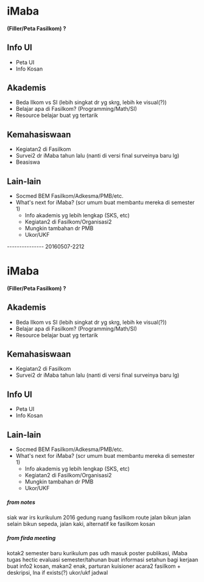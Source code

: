 # iMaba

#### (Filler/Peta Fasilkom) ?

## Info UI
  - Peta UI
  - Info Kosan

## Akademis
  - Beda Ilkom vs SI (lebih singkat dr yg skrg, lebih ke visual(?))
  - Belajar apa di Fasilkom? (Programming/Math/SI)
  - Resource belajar buat yg tertarik 

## Kemahasiswaan
  - Kegiatan2 di Fasilkom
  - Survei2 dr iMaba tahun lalu (nanti di versi final surveinya baru lg)
  - Beasiswa

## Lain-lain
  - Socmed BEM Fasilkom/Adkesma/PMB/etc. 
  - What's next for iMaba? (scr umum buat membantu mereka di semester 1)
    - Info akademis yg lebih lengkap (SKS, etc)
    - Kegiatan2 di Fasilkom/Organisasi2
    - Mungkin tambahan dr PMB
    - Ukor/UKF

--------------- 20160507-2212

# iMaba

#### (Filler/Peta Fasilkom) ?

## Akademis
  - Beda Ilkom vs SI (lebih singkat dr yg skrg, lebih ke visual(?))
  - Belajar apa di Fasilkom? (Programming/Math/SI)
  - Resource belajar buat yg tertarik 

## Kemahasiswaan
  - Kegiatan2 di Fasilkom
  - Survei2 dr iMaba tahun lalu (nanti di versi final surveinya baru lg)

## Info UI
  - Peta UI
  - Info Kosan

## Lain-lain
  - Socmed BEM Fasilkom/Adkesma/PMB/etc. 
  - What's next for iMaba? (scr umum buat membantu mereka di semester 1)
    - Info akademis yg lebih lengkap (SKS, etc)
    - Kegiatan2 di Fasilkom/Organisasi2
    - Mungkin tambahan dr PMB
    - Ukor/UKF

##### from notes
siak war
irs
kurikulum 2016
gedung ruang fasilkom
route jalan bikun
jalan selain bikun
sepeda, jalan kaki, alternatif ke fasilkom
kosan

##### from firda meeting
kotak2 semester baru
kurikulum pas udh masuk
poster publikasi, iMaba
tugas hectic
evaluasi semester/tahunan
buat informasi setahun
bagi kerjaan buat info2 kosan, makan2 enak, parturan
kuisioner
acara2 fasilkom + deskripsi, lna if exists(?)
ukor/ukf jadwal